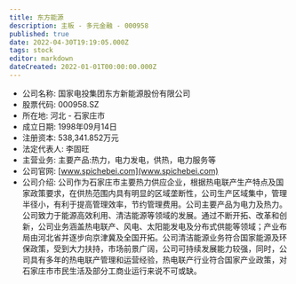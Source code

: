 ```yaml
---
title: 东方能源
description: 主板 - 多元金融 - 000958
published: true
date: 2022-04-30T19:19:05.000Z
tags: stock
editor: markdown
dateCreated: 2022-01-01T00:00:00.000Z
---
```


- 公司名称: 国家电投集团东方新能源股份有限公司
- 股票代码: 000958.SZ
- 所在地: 河北 - 石家庄市
- 成立日期: 1998年09月14日
- 注册资本: 538,341.852万元
- 法定代表人: 李固旺
- 主营业务: 主要产品:热力，电力发电，供热，电力服务等
- 公司官网: [www.spichebei.com](www.spichebei.com)
- 公司介绍: 公司作为石家庄市主要热力供应企业，根据热电联产生产特点及国家政策要求，在供热范围内具有明显的区域垄断性，公司生产区域集中，管理半径小，有利于提高管理效率，节约管理费用。公司主要产品为电力及热力。公司致力于能源高效利用、清洁能源等领域的发展。通过不断开拓、改革和创新，公司业务涵盖热电联产、风电、太阳能发电及分布式供能等领域；产业布局由河北省并逐步向京津冀及全国开拓。公司清洁能源业务符合国家能源及环保政策，受到大力扶持，市场前景广阔，公司可持续发展能力较强，同时，公司具有多年的热电联产管理和运营经验，热电联产行业符合国家产业政策，对石家庄市市民生活及部分工商业运行来说不可或缺。


